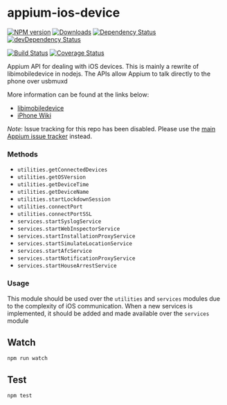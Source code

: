 appium-ios-device
===================

[![NPM version](http://img.shields.io/npm/v/appium-ios-device.svg)](https://npmjs.org/package/appium-ios-device)
[![Downloads](http://img.shields.io/npm/dm/appium-ios-device.svg)](https://npmjs.org/package/appium-ios-device)
[![Dependency Status](https://david-dm.org/appium/appium-ios-device/master.svg)](https://david-dm.org/appium/appium-ios-device/master)
[![devDependency Status](https://david-dm.org/appium/appium-ios-device/master/dev-status.svg)](https://david-dm.org/appium/appium-ios-device/master#info=devDependencies)

[![Build Status](https://api.travis-ci.org/appium/appium-ios-device.png?branch=master)](https://travis-ci.org/appium/appium-ios-device)
[![Coverage Status](https://coveralls.io/repos/appium/appium-ios-device/badge.svg?branch=master)](https://coveralls.io/r/appium/appium-ios-device?branch=master)

Appium API for dealing with iOS devices. This is mainly a rewrite of libimobiledevice in nodejs. The APIs allow Appium to talk directly to the phone over usbmuxd

More information can be found at the links below:
* [libimobiledevice](https://github.com/libimobiledevice/libimobiledevice)
* [iPhone Wiki](https://www.theiphonewiki.com/)

*Note*: Issue tracking for this repo has been disabled. Please use the [main Appium issue tracker](https://github.com/appium/appium/issues) instead.

### Methods

- `utilities.getConnectedDevices`
- `utilities.getOSVersion`
- `utilities.getDeviceTime`
- `utilities.getDeviceName`
- `utilities.startLockdownSession`
- `utilities.connectPort`
- `utilities.connectPortSSL`
- `services.startSyslogService`
- `services.startWebInspectorService`
- `services.startInstallationProxyService`
- `services.startSimulateLocationService`
- `services.startAfcService`
- `services.startNotificationProxyService`
- `services.startHouseArrestService`

### Usage

This module should be used over the `utilities` and `services` modules due to the complexity of iOS communication. When a new services is implemented, it should be added and made available over the `services` module

## Watch

```
npm run watch
```

## Test

```
npm test
```
